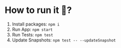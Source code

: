 # How to run it 🤔?

1. Install packages: `npm i`
2. Run App: `npm start`
3. Run Tests: `npm test`
4. Update Snapshots: `npm test -- --updateSnapshot`

